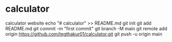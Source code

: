 # calculator
calculator website
echo "# calculator" >> README.md
git init
git add README.md
git commit -m "first commit"
git branch -M main
git remote add origin https://github.com/tegthakur01/calculator.git
git push -u origin main
